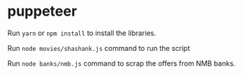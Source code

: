 # puppeteer

Run `yarn` or `npm install` to install the libraries.


Run `node movies/shashank.js` command to run the script

Run `node banks/nmb.js` command to scrap the offers from NMB banks.
